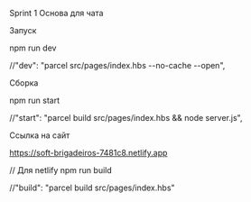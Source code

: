 Sprint 1
Основа для чата 

Запуск

npm run dev

//"dev": "parcel src/pages/index.hbs --no-cache --open",

Сборка

npm run start

//"start": "parcel build src/pages/index.hbs && node server.js",

   
Ссылка на сайт

https://soft-brigadeiros-7481c8.netlify.app

// Для netlify npm run build

//"build": "parcel build src/pages/index.hbs"
